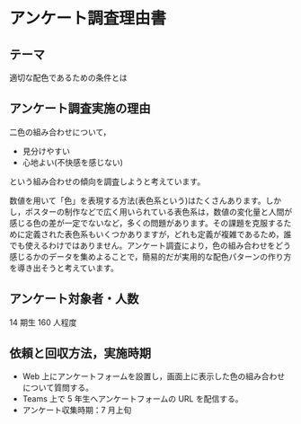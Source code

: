 # アンケート調査理由書

## テーマ

適切な配色であるための条件とは

## アンケート調査実施の理由

二色の組み合わせについて，

- 見分けやすい
- 心地よい(不快感を感じない)

という組み合わせの傾向を調査しようと考えています。

数値を用いて「色」を表現する方法(表色系という)はたくさんあります。しかし，ポスターの制作などで広く用いられている表色系は，数値の変化量と人間が感じる色の差が一定でないなど，多くの問題があります。その課題を克服するために定義された表色系もいくつかありますが，どれも定義が複雑であるため，誰でも使えるわけではありません。アンケート調査により，色の組み合わせをどう感じるかのデータを集めよることで，簡易的だが実用的な配色パターンの作り方を導き出そうと考えています。

## アンケート対象者・人数

14 期生 160 人程度

## 依頼と回収方法，実施時期

- Web 上にアンケートフォームを設置し，画面上に表示した色の組み合わせについて質問する。
- Teams 上で 5 年生へアンケートフォームの URL を配信する。
- アンケート収集時期：7 月上旬

